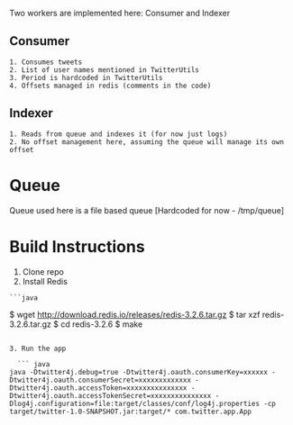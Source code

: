 Two workers are implemented here: Consumer and Indexer

## Consumer
	1. Consumes tweets
	2. List of user names mentioned in TwitterUtils
	3. Period is hardcoded in TwitterUtils
	4. Offsets managed in redis (comments in the code)


## Indexer
	1. Reads from queue and indexes it (for now just logs)
	2. No offset management here, assuming the queue will manage its own offset

# Queue
  Queue used here is a file based queue [Hardcoded for now - /tmp/queue]

# Build Instructions

  1. Clone repo
  2. Install Redis

	```java
   $ wget http://download.redis.io/releases/redis-3.2.6.tar.gz
	$ tar xzf redis-3.2.6.tar.gz
	$ cd redis-3.2.6
	$ make
  ```

  3. Run the app

	``` java
  java -Dtwitter4j.debug=true -Dtwitter4j.oauth.consumerKey=xxxxxx -Dtwitter4j.oauth.consumerSecret=xxxxxxxxxxxxx -Dtwitter4j.oauth.accessToken=xxxxxxxxxxxxxxx -Dtwitter4j.oauth.accessTokenSecret=xxxxxxxxxxxxxxx -Dlog4j.configuration=file:target/classes/conf/log4j.properties -cp target/twitter-1.0-SNAPSHOT.jar:target/* com.twitter.app.App
  ```

